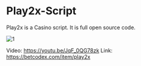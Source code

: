 # Play2x-Script
Play2x is a Casino script. It is full open source code.

![1](https://github.com/BetCodex/Play2x-Script/assets/162466962/bd59e9f3-7cdc-4251-96e0-adf4c0cedd55)

Video: https://youtu.be/JqF_0QG78zk
Link: https://betcodex.com/item/play2x
